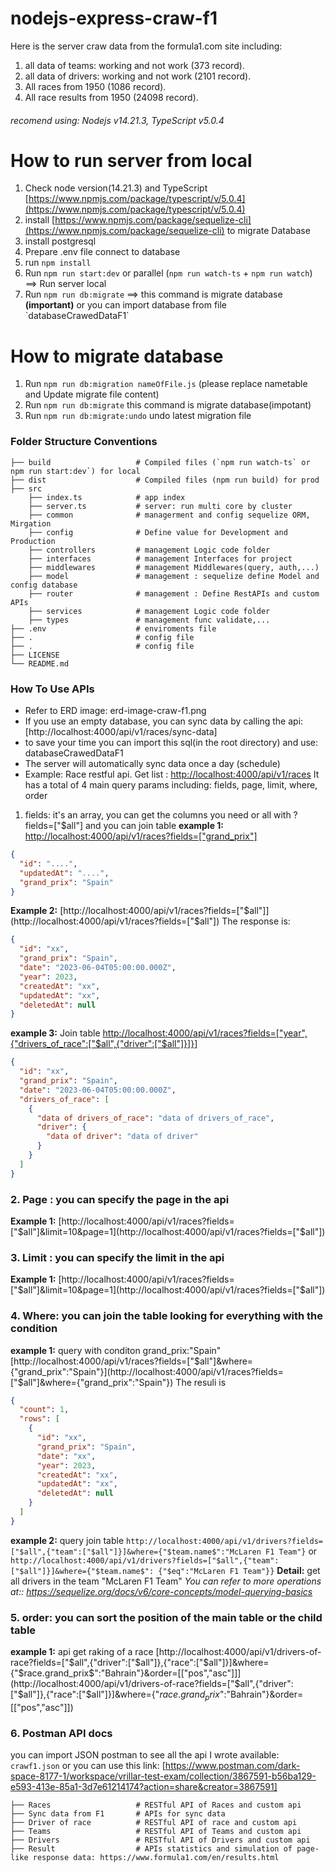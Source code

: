 # nodejs-express-craw-f1

Here is the server craw data from the formula1.com site including:

1. all data of teams: working and not work (373 record).
2. all data of drivers: working and not work (2101 record).
3. All races from 1950 (1086 record).
4. All race results from 1950 (24098 record).

###### recomend using: Nodejs v14.21.3, TypeScript v5.0.4

# How to run server from local

1. Check node version(14.21.3) and TypeScript [https://www.npmjs.com/package/typescript/v/5.0.4](https://www.npmjs.com/package/typescript/v/5.0.4)
2. install [https://www.npmjs.com/package/sequelize-cli](https://www.npmjs.com/package/sequelize-cli) to migrate Database
3. install postgresql
4. Prepare .env file connect to database
5. run `npm install`
6. Run `npm run start:dev` or parallel (`npm run watch-ts` + `npm run watch`) ==> Run server local
7. Run `npm run db:migrate` ==> this command is migrate database **(important)** or you can import database from file &#96;databaseCrawedDataF1&#96;

# How to migrate database

1. Run `npm run db:migration nameOfFile.js` (please replace nametable and Update migrate file content)
2. Run `npm run db:migrate` this command is migrate database(impotant)
3. Run `npm run db:migrate:undo` undo latest migration file

### Folder Structure Conventions

    ├── build                   # Compiled files (`npm run watch-ts` or npm run start:dev`) for local
    ├── dist                    # Compiled files (npm run build) for prod
    ├── src
        ├── index.ts            # app index
        ├── server.ts           # server: run multi core by cluster
        ├── common              # managerment and config sequelize ORM, Mirgation
        ├── config              # Define value for Development and Production
        ├── controllers         # management Logic code folder
        ├── interfaces          # management Interfaces for project
        ├── middlewares         # management Middlewares(query, auth,...)
        ├── model               # management : sequelize define Model and config database
        ├── router              # management : Define RestAPIs and custom APIs
        ├── services            # management Logic code folder
        ├── types               # management func validate,...
    ├── .env                    # enviroments file
    ├── .                       # config file
    ├── .                       # config file
    ├── LICENSE
    └── README.md

### How To Use APIs

- Refer to ERD image: erd-image-craw-f1.png
- If you use an empty database, you can sync data by calling the api: [http://localhost:4000/api/v1/races/sync-data]
- to save your time you can import this sql(in the root directory) and use: databaseCrawedDataF1
- The server will automatically sync data once a day (schedule)
- Example: Race restful api.
  Get list : [http://localhost:4000/api/v1/races](http://localhost:4000/api/v1/races)
  It has a total of 4 main query params including: fields, page, limit, where, order

1. fields: it's an array, you can get the columns you need or all with ?fields=["$all"] and you can join table
   **example 1:** [http://localhost:4000/api/v1/races?fields=["grand_prix"]](http://localhost:4000/api/v1/races?fields=["grand_prix"])

```json
{
  "id": "....",
  "updatedAt": "....",
  "grand_prix": "Spain"
}
```

**Example 2:** [http://localhost:4000/api/v1/races?fields=["$all"]](http://localhost:4000/api/v1/races?fields=["$all"])
The response is:

```json
{
  "id": "xx",
  "grand_prix": "Spain",
  "date": "2023-06-04T05:00:00.000Z",
  "year": 2023,
  "createdAt": "xx",
  "updatedAt": "xx",
  "deletedAt": null
}
```

**example 3:** Join table [http://localhost:4000/api/v1/races?fields=["year",{"drivers_of_race":["$all",{"driver":["$all"]}]}]](http://localhost:4000/api/v1/races?fields=["year",{"drivers_of_race":["$all",{"driver":["$all"]}]}])

```json
{
  "id": "xx",
  "grand_prix": "Spain",
  "date": "2023-06-04T05:00:00.000Z",
  "drivers_of_race": [
    {
      "data of drivers_of_race": "data of drivers_of_race",
      "driver": {
        "data of driver": "data of driver"
      }
    }
  ]
}
```

### 2. Page : you can specify the page in the api

**Example 1:** [http://localhost:4000/api/v1/races?fields=["$all"]&limit=10&page=1](http://localhost:4000/api/v1/races?fields=["$all"])

### 3. Limit : you can specify the limit in the api

**Example 1:** [http://localhost:4000/api/v1/races?fields=["$all"]&limit=10&page=1](http://localhost:4000/api/v1/races?fields=["$all"])

### 4. Where: you can join the table looking for everything with the condition

**example 1:** query with conditon grand_prix:"Spain"
[http://localhost:4000/api/v1/races?fields=["$all"]&where={"grand_prix":"Spain"}](http://localhost:4000/api/v1/races?fields=["$all"]&where={"grand_prix":"Spain"})
The resuli is

```json
{
  "count": 1,
  "rows": [
    {
      "id": "xx",
      "grand_prix": "Spain",
      "date": "xx",
      "year": 2023,
      "createdAt": "xx",
      "updatedAt": "xx",
      "deletedAt": null
    }
  ]
}
```

**example 2:** query join table
`http://localhost:4000/api/v1/drivers?fields=["$all",{"team":["$all"]}]&where={"$team.name$":"McLaren F1 Team"}`
or
`http://localhost:4000/api/v1/drivers?fields=["$all",{"team":["$all"]}]&where={"$team.name$": {"$eq":"McLaren F1 Team"}}`
**Detail:** get all drivers in the team "McLaren F1 Team"
_You can refer to more operations at:: https://sequelize.org/docs/v6/core-concepts/model-querying-basics_

### 5. order: you can sort the position of the main table or the child table

**example 1:** api get raking of a race
[http://localhost:4000/api/v1/drivers-of-race?fields=["$all",{"driver":["$all"]},{"race":["$all"]}]&where={"$race.grand_prix$":"Bahrain"}&order=[["pos","asc"]]](http://localhost:4000/api/v1/drivers-of-race?fields=["$all",{"driver":["$all"]},{"race":["$all"]}]&where={"$race.grand_prix$":"Bahrain"}&order=[["pos","asc"]])

### 6. Postman API docs

you can import JSON postman to see all the api I wrote available:
`crawf1.json`
or you can use this link:
[https://www.postman.com/dark-space-8177-1/workspace/vrillar-test-exam/collection/3867591-b56ba129-e593-413e-85a1-3d7e61214174?action=share&creator=3867591]

    ├── Races                   # RESTful API of Races and custom api
    ├── Sync data from F1       # APIs for sync data
    ├── Driver of race          # RESTful API of race and custom api
    ├── Teams                   # RESTful API of Teams and custom api
    ├── Drivers                 # RESTful API of Drivers and custom api
    ├── Result                  # APIs statistics and simulation of page-like response data: https://www.formula1.com/en/results.html

